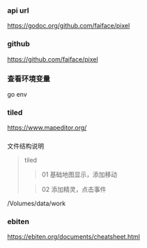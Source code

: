 ### api url
https://godoc.org/github.com/faiface/pixel

### github
https://github.com/faiface/pixel


### 查看环境变量
go env

### tiled
https://www.mapeditor.org/


###
文件结构说明
> tiled 
>>01 基础地图显示，添加移动 
>
>>02 添加精灵，点击事件

/Volumes/data/work



### ebiten
https://ebiten.org/documents/cheatsheet.html